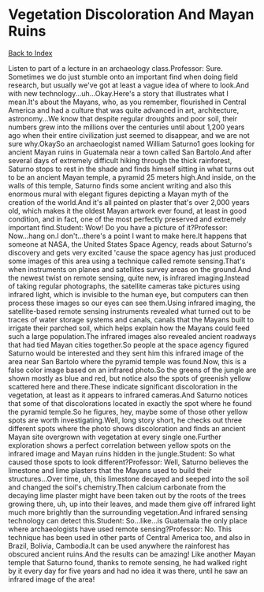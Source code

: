# Vegetation Discoloration And Mayan Ruins
[Back to Index](https://github.com/windows10010/tpoExtractor/blob/master/README.md)

Listen to part of a lecture in an archaeology class.Professor: Sure. Sometimes we do just stumble onto an important find when doing field research, but usually we've got at least a vague idea of where to look.And with new technology...uh...Okay.Here's a story that illustrates what I mean.It's about the Mayans, who, as you remember, flourished in Central America and had a culture that was quite advanced in art, architecture, astronomy...We know that despite regular droughts and poor soil, their numbers grew into the millions over the centuries until about 1,200 years ago when their entire civilization just seemed to disappear, and we are not sure why.OkaySo an archaeologist named William Saturno1 goes looking for ancient Mayan ruins in Guatemala near a town called San Bartolo.And after several days of extremely difficult hiking through the thick rainforest, Saturno stops to rest in the shade and finds himself sitting in what turns out to be an ancient Mayan temple, a pyramid 25 meters high.And inside, on the walls of this temple, Saturno finds some ancient writing and also this enormous mural with elegant figures depicting a Mayan myth of the creation of the world.And it's all painted on plaster that's over 2,000 years old, which makes it the oldest Mayan artwork ever found, at least in good condition, and in fact, one of the most perfectly preserved and extremely important find.Student: Wow! Do you have a picture of it?Professor: Now...hang on.I don't...there's a point I want to make here.It happens that someone at NASA, the United States Space Agency, reads about Saturno's discovery and gets very excited 'cause the space agency has just produced some images of this area using a technique called remote sensing.That's when instruments on planes and satellites survey areas on the ground.And the newest twist on remote sensing, quite new, is infrared imaging.Instead of taking regular photographs, the satellite cameras take pictures using infrared light, which is invisible to the human eye, but computers can then process these images so our eyes can see them.Using infrared imaging, the satellite-based remote sensing instruments revealed what turned out to be traces of water storage systems and canals, canals that the Mayans built to irrigate their parched soil, which helps explain how the Mayans could feed such a large population.The infrared images also revealed ancient roadways that had tied Mayan cities together.So people at the space agency figured Saturno would be interested and they sent him this infrared image of the area near San Bartolo where the pyramid temple was found.Now, this is a false color image based on an infrared photo.So the greens of the jungle are shown mostly as blue and red, but notice also the spots of greenish yellow scattered here and there.These indicate significant discoloration in the vegetation, at least as it appears to infrared cameras.And Saturno notices that some of that discolorations located in exactly the spot where he found the pyramid temple.So he figures, hey, maybe some of those other yellow spots are worth investigating.Well, long story short, he checks out three different spots where the photo shows discoloration and finds an ancient Mayan site overgrown with vegetation at every single one.Further exploration shows a perfect correlation between yellow spots on the infrared image and Mayan ruins hidden in the jungle.Student: So what caused those spots to look different?Professor: Well, Saturno believes the limestone and lime plasters that the Mayans used to build their structures...Over time, uh, this limestone decayed and seeped into the soil and changed the soil's chemistry.Then calcium carbonate from the decaying lime plaster might have been taken out by the roots of the trees growing there, uh, up into their leaves, and made them give off infrared light much more brightly than the surrounding vegetation.And infrared sensing technology can detect this.Student: So...like...is Guatemala the only place where archaeologists have used remote sensing?Professor: No. This technique has been used in other parts of Central America too, and also in Brazil, Bolivia, Cambodia.It can be used anywhere the rainforest has obscured ancient ruins.And the results can be amazing! Like another Mayan temple that Saturno found, thanks to remote sensing, he had walked right by it every day for five years and had no idea it was there, until he saw an infrared image of the area!
 